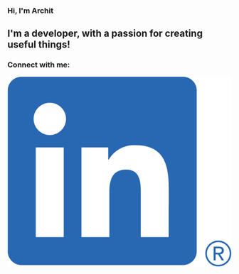 ### Hi, I'm Archit

## I'm a developer, with a passion for creating useful things!


### Connect with me:

[![website](./assets/logos/linkedin.png)](https://www.linkedin.com/in/archit-sodhi-420a8910b/)
